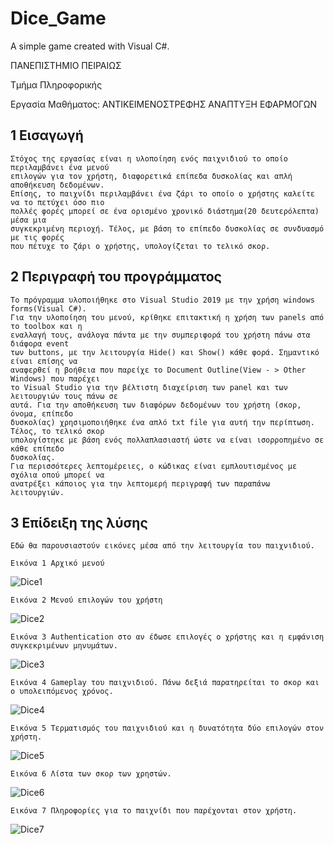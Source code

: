 # Dice_Game
A simple game created with Visual C#. 

ΠΑΝΕΠΙΣΤΗΜΙΟ ΠΕΙΡΑΙΩΣ

Τμήμα Πληροφορικής

Εργασία Μαθήματος: ΑΝΤΙΚΕΙΜΕΝΟΣΤΡΕΦΗΣ ΑΝΑΠΤΥΞΗ ΕΦΑΡΜΟΓΩΝ




## 1 Εισαγωγή

```
Στόχος της εργασίας είναι η υλοποίηση ενός παιχνιδιού το οποίο περιλαμβάνει ένα μενού
επιλογών για τον χρήστη, διαφορετικά επίπεδα δυσκολίας και απλή αποθήκευση δεδομένων.
Επίσης, το παιχνίδι περιλαμβάνει ένα ζάρι το οποίο ο χρήστης καλείτε να το πετύχει όσο πιο
πολλές φορές μπορεί σε ένα ορισμένο χρονικό διάστημα(20 δευτερόλεπτα) μέσα μια
συγκεκριμένη περιοχή. Τέλος, με βάση το επίπεδο δυσκολίας σε συνδυασμό με τις φορές
που πέτυχε το ζάρι ο χρήστης, υπολογίζεται το τελικό σκορ.
```
## 2 Περιγραφή του προγράμματος

```
Το πρόγραμμα υλοποιήθηκε στο Visual Studio 2019 με την χρήση windows forms(Visual C#).
Για την υλοποίηση του μενού, κρίθηκε επιτακτική η χρήση των panels από το toolbox και η
εναλλαγή τους, ανάλογα πάντα με την συμπεριφορά του χρήστη πάνω στα διάφορα event
των buttons, με την λειτουργία Hide() και Show() κάθε φορά. Σημαντικό είναι επίσης να
αναφερθεί η βοήθεια που παρείχε το Document Outline(View - > Other Windows) που παρέχει
το Visual Studio για την βέλτιστη διαχείριση των panel και των λειτουργιών τους πάνω σε
αυτά. Για την αποθήκευση των διαφόρων δεδομένων του χρήστη (σκορ, όνομα, επίπεδο
δυσκολίας) χρησιμοποιήθηκε ένα απλό txt file για αυτή την περίπτωση. Τέλος, το τελικό σκορ
υπολογίστηκε με βάση ενός πολλαπλασιαστή ώστε να είναι ισορροπημένο σε κάθε επίπεδο
δυσκολίας.
Για περισσότερες λεπτομέρειες, ο κώδικας είναι εμπλουτισμένος με σχόλια οπού μπορεί να
ανατρέξει κάποιος για την λεπτομερή περιγραφή των παραπάνω λειτουργιών.
```


## 3 Επίδειξη της λύσης

```
Εδώ θα παρουσιαστούν εικόνες μέσα από την λειτουργία του παιχνιδιού.
```

```
Εικόνα 1 Αρχικό μενού
```
![Dice1](https://user-images.githubusercontent.com/52785685/101353018-a1c41280-389b-11eb-93a1-1a9ada7dc600.png)
<br>

```
Εικόνα 2 Μενού επιλογών του χρήστη
```
![Dice2](https://user-images.githubusercontent.com/52785685/101353179-dd5edc80-389b-11eb-9030-d24b534e29f3.png)
<br>
```
Εικόνα 3 Authentication στο αν έδωσε επιλογές ο χρήστης και η εμφάνιση συγκεκριμένων μηνυμάτων.
```
![Dice3](https://user-images.githubusercontent.com/52785685/101353273-f9fb1480-389b-11eb-8933-00dda7521b35.png)
<br>
```
Εικόνα 4 Gameplay του παιχνιδιού. Πάνω δεξιά παρατηρείται το σκορ και ο υπολειπόμενος χρόνος.
```
![Dice4](https://user-images.githubusercontent.com/52785685/101353298-04b5a980-389c-11eb-8b6e-41e0583d35c2.png)
<br>
```
Εικόνα 5 Τερματισμός του παιχνιδιού και η δυνατότητα δύο επιλογών στον χρήστη.
```
![Dice5](https://user-images.githubusercontent.com/52785685/101353315-0d0de480-389c-11eb-948c-99a0344ff9c7.png)
<br>
```
Εικόνα 6 Λίστα των σκορ των χρηστών.
```
![Dice6](https://user-images.githubusercontent.com/52785685/101353346-1ac36a00-389c-11eb-9a64-5995af469e50.png)
<br>
```
Εικόνα 7 Πληροφορίες για το παιχνίδι που παρέχονται στον χρήστη.
```
![Dice7](https://user-images.githubusercontent.com/52785685/101353378-2747c280-389c-11eb-8589-d7eba4639c49.png)
